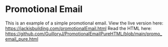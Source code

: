 # Promotional Email
This is an example of a simple promotional email.
View the live version here: https://jackisbuilding.com/promotionalEmail.html
Read the HTML here: https://github.com/GuilloryJ/PromotionalEmailPureHTML/blob/main/promo_email_pure.html
